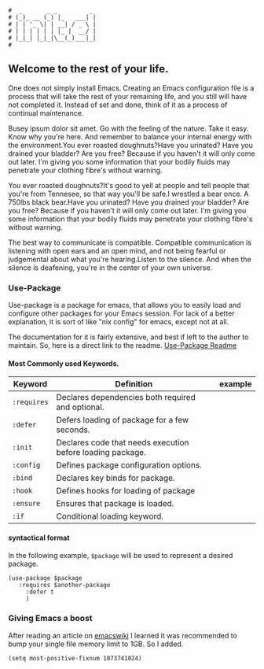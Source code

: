 ```text
#  _       _ _         _
# (_)_ __ (_) |_   ___| |
# | | '_ \| | __| / _ \ |
# | | | | | | |_ |  __/ |
# |_|_| |_|_|\__(_)___|_|
#
```

## Welcome to the rest of your life.

One does not simply install Emacs. Creating an Emacs configuration file is a process that will take the rest
of your remaining life, and you still will have not completed it. Instead of set and done, think of it as a
process of continual maintenance.

Busey ipsum dolor sit amet. Go with the feeling of the nature. Take it easy. Know why you're here. And remember to balance your internal energy with the environment.You ever roasted doughnuts?Have you urinated? Have you drained your bladder? Are you free? Because if you haven't it will only come out later. I'm giving you some information that your bodily fluids may penetrate your clothing fibre's without warning.

You ever roasted doughnuts?It's good to yell at people and tell people that you're from Tennesee, so that way you'll be safe.I wrestled a bear once. A 750lbs black bear.Have you urinated? Have you drained your bladder? Are you free? Because if you haven't it will only come out later. I'm giving you some information that your bodily fluids may penetrate your clothing fibre's without warning.

The best way to communicate is compatible. Compatible communication is listening with open ears and an open mind, and not being fearful or judgemental about what you're hearing.Listen to the silence. And when the silence is deafening, you're in the center of your own universe.

### Use-Package

Use-package is a package for emacs, that allows you to easily load and configure other packages for your Emacs session. For
lack of a better explanation, it is sort of like "nix config" for emacs, except not at all.

The documentation for it is fairly extensive, and best if left to the author to maintain. So, here is a direct
link to the readme. [Use-Package Readme](https://github.com/jwiegley/use-package/blob/master/README.md)

#### Most Commonly used Keywords.

| Keyword     | Definition                                                 | example |
| ---         | ---                                                        | ---     |
| `:requires` | Declares dependencies both required and optional.          |         |
| `:defer`    | Defers loading of package for a few seconds.               |         |
| `:init`     | Declares code that needs execution before loading package. |         |
| `:config`   | Defines package configuration options.                     |         |
| `:bind`     | Declares key binds for package.                            |         |
| `:hook`     | Defines hooks for loading of package                       |         |
| `:ensure`   | Ensures that package is loaded.                            |         |
| `:if`       | Conditional loading keyword.                               |         |

#### syntactical format

In the following example, `$package` will be used to represent a desired package.

```elisp
(use-package $package
   :requires $another-package
	 :defer t
	 )
```

### Giving Emacs a boost

After reading an article on [emacswiki](https://emacswiki.com) I learned it was recommended to bump your
single file memory limit to 1GB. So I added.

```elisp
(setq most-positive-fixnum 1073741824)
```
